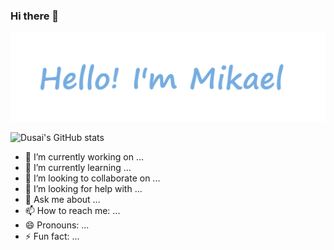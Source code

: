 ### Hi there 👋

![info](./info.png)

![Dusai's GitHub stats](https://github-readme-stats.vercel.app/api?username=Mikaelemmmm&show_icons=true&theme=radical&count_private=true)



- 🔭 I’m currently working on ...
- 🌱 I’m currently learning ...
- 👯 I’m looking to collaborate on ...
- 🤔 I’m looking for help with ...
- 💬 Ask me about ...
- 📫 How to reach me: ...
- 😄 Pronouns: ...
- ⚡ Fun fact: ...
